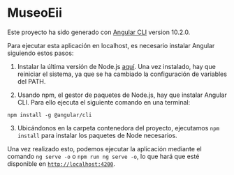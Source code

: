 # MuseoEii

Este proyecto ha sido generado con [Angular CLI](https://github.com/angular/angular-cli) version 10.2.0.

Para ejecutar esta aplicación en localhost, es necesario instalar Angular siguiendo estos pasos:

1. Instalar la última versión de Node.js [aquí](https://nodejs.org/en/download/). Una vez instalado, hay que reiniciar el sistema, ya que se ha cambiado la configuración de variables del PATH.

2. Usando npm, el gestor de paquetes de Node.js, hay que instalar Angular CLI. Para ello ejecuta el siguiente comando en una terminal:

`npm install -g @angular/cli`

3. Ubicándonos en la carpeta contenedora del proyecto, ejecutamos `npm install` para instalar los paquetes de Node necesarios.

Una vez realizado esto, podemos ejecutar la aplicación mediante el comando `ng serve -o` o `npm run ng serve -o`, lo que hará que esté disponible en [`http://localhost:4200`](`http://localhost:4200`).
